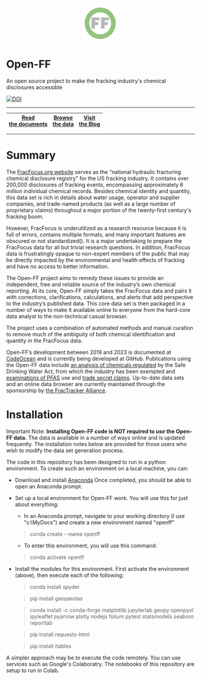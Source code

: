 <center> <img src="docs/images/header_logo.png" width="100"/></center>
<!-- this is a test of a comment 
To do:
--->

# Open-FF

An open source project to make the fracking industry's chemical disclosures accessible 


[![DOI](https://zenodo.org/badge/DOI/10.5281/zenodo.10050984.svg)](https://doi.org/10.5281/zenodo.10050984)

---

   
|[Read <br>the documents](docs/Top.md)|[Browse <br>the data](https://storage.googleapis.com/open-ff-browser/Open-FF_Catalog.html)|[Visit <br>the Blog](https://frackingchemicaldisclosure.wordpress.com/)|
| --- | --- | --- |
---

# Summary
The [FracFocus.org website](https://fracfocus.org/) serves as the “national hydraulic fracturing chemical disclosure registry” for the US fracking industry. It contains over 200,000 disclosures of fracking events, encompassing approximately 6 million individual chemical records.  Besides chemical identity and quantity, this data set is rich in details about water usage, operator and supplier companies, and trade-named products (as well as a large number of proprietary claims) throughout a major portion of the twenty-first century's fracking boom.

However, FracFocus is underutilized as a research resource because it is full of errors, contains multiple formats, and many important features are obscured or not standardized(). It is a major undertaking to prepare the FracFocus data for all but trivial research questions.  In addition, FracFocus data is frustratingly opaque to non-expert members of the public that may be directly impacted by the environmental and health effects of fracking and have no access to better information.

The Open-FF project aims to remedy these issues to provide an independent, free and reliable source of the industry’s own chemical reporting. At its core, Open-FF simply takes the FracFocus data and pairs it with corrections, clarifications, calculations, and alerts that add perspective to the industry’s published data.  This core data set is then packaged in a number of ways to make it available online to everyone from the hard-core data analyst to the non-technical casual browser.  

The project uses a combination of automated methods and manual curation to remove much of the ambiguity of both chemical identification and quantity in the FracFocus data.

Open-FF’s development between 2019 and 2023 is documented at [CodeOcean](https://doi.org/10.24433/CO.1058811.v16) and is currently being developed at GitHub. Publications using the Open-FF data include [an analysis of chemicals regulated](https://doi.org/10.1016/j.envpol.2022.120552) by the Safe Drinking Water Act, from which the industry has been exempted and [examinations of PFAS](https://psr.org/wp-content/uploads/2022/01/fracking-with-forever-chemicals-in-colorado.pdf) use and [trade secret claims](https://doi.org/10.1016/j.jenvman.2023.119611).  Up-to-date data sets and an online data browser are currently maintained through the sponsorship by [the FracTracker Alliance](https://www.fractracker.org/).


# Installation

Important Note: **Installing Open-FF code is NOT required to *use* the Open-FF data.**  The data is available in a number of ways online and is updated frequently.  The installation notes below are provided for those users who wish to modify the data set generation process.

The code in this repository has been designed to run in a python environment. To create such an environment on a local machine, you can:
- Download and install [Anaconda](https://www.anaconda.com/download)  Once completed, you should be able to open an Anaconda prompt.
- Set up a local environment for Open-FF work.  You will use this for just about everything:
    - In an Anaconda prompt, navigate to your working directory (I use "c:\MyDocs") and create a new environment named "openff"
    > conda create --name openff
    - To enter this environment, you will use this command:  
    > conda activate openff
- Install the modules for this environment.  First activate the environment (above), then execute each of the following:

    > conda install spyder

    > pip install geopandas

    > conda install -c conda-forge matplotlib jupyterlab geopy openpyxl ipyleaflet pyarrow plotly nodejs folium pytest statsmodels seaborn reportlab

    > pip install requests-html

    > pip install itables

A simpler approach may be to execute the code remotely.  You can use services such as Google's Colaboratry.  The notebooks of this repository are setup to run in Colab. 
